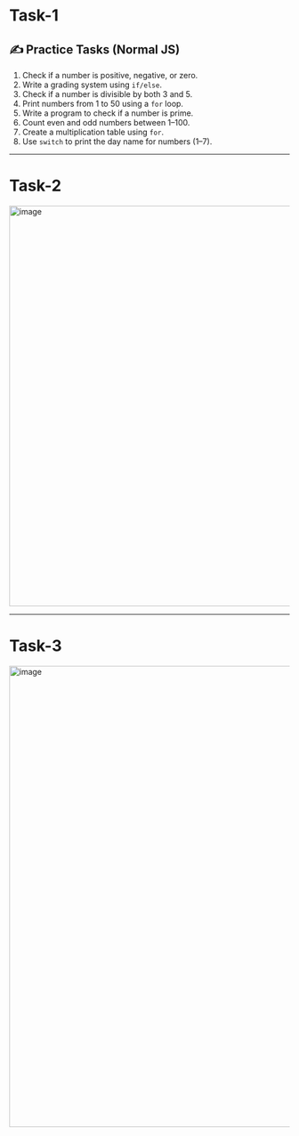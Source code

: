 
# Task-1
## ✍️ Practice Tasks (Normal JS)


1. Check if a number is positive, negative, or zero.
2. Write a grading system using `if/else`.
3. Check if a number is divisible by both 3 and 5.
4. Print numbers from 1 to 50 using a `for` loop.
5. Write a program to check if a number is prime.
6. Count even and odd numbers between 1–100.
7. Create a multiplication table using `for`.
8. Use `switch` to print the day name for numbers (1–7).
---


# Task-2
<img width="864" height="720" alt="image" src="https://github.com/user-attachments/assets/eb9ad5d7-5d7b-410e-be18-810282da6237" />


---
# Task-3
<img width="871" height="829" alt="image" src="https://github.com/user-attachments/assets/21685ff1-29bd-4328-8dec-fcb1faabc432" />
